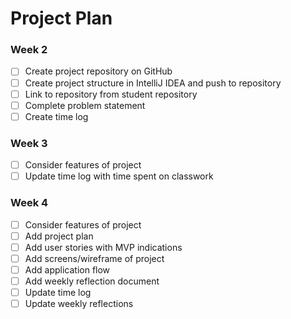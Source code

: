 # Project Plan

### Week 2
- [ ] Create project repository on GitHub
- [ ] Create project structure in IntelliJ IDEA and push to repository
- [ ] Link to repository from student repository
- [ ] Complete problem statement
- [ ] Create time log

### Week 3
- [ ] Consider features of project
- [ ] Update time log with time spent on classwork

### Week 4
- [ ] Consider features of project
- [ ] Add project plan
- [ ] Add user stories with MVP indications
- [ ] Add screens/wireframe of project
- [ ] Add application flow
- [ ] Add weekly reflection document
- [ ] Update time log
- [ ] Update weekly reflections